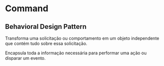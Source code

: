 
# Command

## Behavioral Design Pattern

Transforma uma solicitação ou comportamento em um objeto independente que contém tudo sobre essa solicitação.

Encapsula toda a informação necessária para performar uma ação ou disparar um evento. 